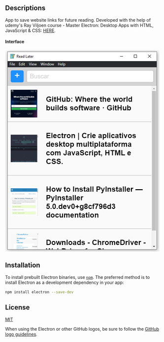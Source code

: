 ## Descriptions

App to save website links for future reading. Developed with the help of udemy's Ray Viljoen course - Master Electron: Desktop Apps with HTML, JavaScript & CSS:  [HERE](https://www.udemy.com/course/master-electron/#instructor-1).

#### Interface
![interface](images/layout.png "Sistema")

## Installation

To install prebuilt Electron binaries, use [`npm`](https://docs.npmjs.com/).
The preferred method is to install Electron as a development dependency in your
app:

```sh
npm install electron --save-dev
```
## License

[MIT](https://github.com/electron/electron/blob/master/LICENSE)

When using the Electron or other GitHub logos, be sure to follow the [GitHub logo guidelines](https://github.com/logos).
